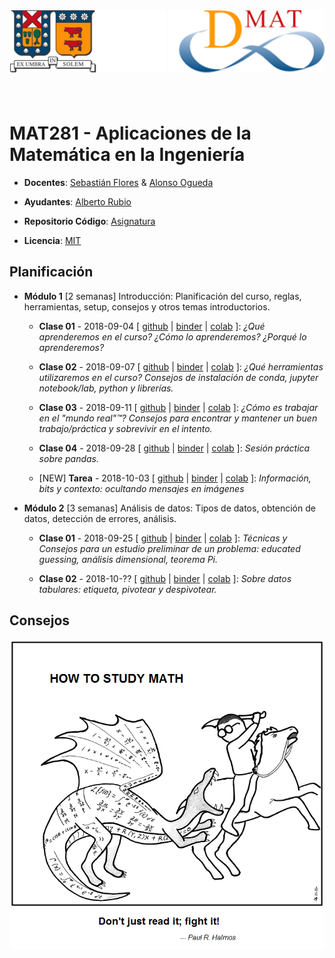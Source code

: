 <header>
<img src="./images/utfsm.png" alt="UTFSM" align="left"/>
<img src="./images/dmat.png" alt="DMAT" align="right"/>
</header>
</br></br></br></br></br>

# MAT281 - Aplicaciones de la Matemática en la Ingeniería

* **Docentes**: [Sebastián Flores](https://www.linkedin.com/in/sebastiandres/) & [Alonso Ogueda](https://www.linkedin.com/in/aoguedaoliva/)

* **Ayudantes**: [Alberto Rubio](https://www.linkedin.com/in/arubiosu/)

* **Repositorio Código**: [Asignatura](https://www.github.com/sebastiandres/mat281_2018S2)

* **Licencia**: [MIT](./LICENCE.md)

## Planificación

* **Módulo 1** [2 semanas] Introducción: Planificación del curso, reglas, herramientas, setup, consejos y otros temas introductorios.

  * **Clase 01** - 2018-09-04 [ [github](https://github.com/sebastiandres/mat281_m01_introduccion/blob/master/01_sobre_el_curso/01_sobre_el_curso.ipynb) | [binder](https://mybinder.org/v2/gh/sebastiandres/mat281_m01_introduccion/master?filepath=01_sobre_el_curso/01_sobre_el_curso.ipynb) | [colab](https://colab.research.google.com/github/sebastiandres/mat281_m01_introduccion/blob/master/01_sobre_el_curso/01_sobre_el_curso.ipynb) ]: *¿Qué aprenderemos en el curso? ¿Cómo lo aprenderemos? ¿Porqué lo aprenderemos?*

  * **Clase 02** - 2018-09-07 [ [github](https://github.com/sebastiandres/mat281_m01_introduccion/blob/master/02_data_science_toolkit/02_data_science_toolkit.ipynb) | [binder](https://mybinder.org/v2/gh/sebastiandres/mat281_m01_introduccion/master?filepath=02_data_science_toolkit/02_data_science_toolkit.ipynb) | [colab](https://colab.research.google.com/github/sebastiandres/mat281_m01_introduccion/blob/master/02_data_science_toolkit/02_data_science_toolkit.ipynb) ]: *¿Qué herramientas utilizaremos en el curso? Consejos de instalación de conda, jupyter notebook/lab, python y librerías.*

  * **Clase 03** - 2018-09-11 [ [github](https://github.com/sebastiandres/mat281_m01_introduccion/blob/master/03_advice_for_work/03_advice_for_work.ipynb) | [binder](https://mybinder.org/v2/gh/sebastiandres/mat281_m01_introduccion/master?filepath=03_advice_for_work/03_advice_for_work.ipynb) | [colab](https://colab.research.google.com/github/sebastiandres/mat281_m01_introduccion/blob/master/03_advice_for_work/03_advice_for_work.ipynb) ]: *¿Cómo es trabajar en el "mundo real"™? Consejos para encontrar y mantener un buen trabajo/práctica y sobrevivir en el intento.*

  * **Clase 04** - 2018-09-28  [ [github](https://github.com/sebastiandres/mat281_m01_introduccion/blob/master/04_data_manipulation/04_data_manipulation.ipynb) | [binder](https://mybinder.org/v2/gh/sebastiandres/mat281_m01_introduccion/master?filepath=04_data_manipulation/04_data_manipulation.ipynb) | [colab](https://colab.research.google.com/github/sebastiandres/mat281_m01_introduccion/blob/master/04_data_manipulation/04_data_manipulation.ipynb) ]: *Sesión práctica sobre pandas.*

  * [NEW] **Tarea** - 2018-10-03  [ [github](https://github.com/sebastiandres/mat281_m01_introduccion/blob/master/tarea/tarea.ipynb) | [binder](https://mybinder.org/v2/gh/sebastiandres/mat281_m01_introduccion/master?filepath=tarea/tarea.ipynb) | [colab](https://colab.research.google.com/github/sebastiandres/mat281_m01_introduccion/blob/master/tarea/tarea.ipynb) ]: *Información, bits y contexto: ocultando mensajes en imágenes*


* **Módulo 2** [3 semanas] Análisis de datos: Tipos de datos, obtención de datos, detección de errores, análisis.

  * **Clase 01** - 2018-09-25 [ [github](https://github.com/sebastiandres/mat281_m02_analisis_de_datos/blob/master/01_analisis_preliminar/01_analisis_preliminar.ipynb) | [binder](https://mybinder.org/v2/gh/sebastiandres/mat281_m02_analisis_de_datos/master?filepath=01_analisis_preliminar/01_analisis_preliminar.ipynb) | [colab](https://colab.research.google.com/github/sebastiandres/mat281_m02_analisis_de_datos/blob/master/01_analisis_preliminar/01_analisis_preliminar.ipynb) ]: *Técnicas y Consejos para un estudio preliminar de un problema: educated guessing, análisis dimensional, teorema Pi.*

  * **Clase 02** - 2018-10-?? [ [github](https://github.com/sebastiandres/mat281_m02_analisis_de_datos/blob/master/02_tabulando_datos/02_tabulando_datos.ipynb) | [binder](https://mybinder.org/v2/gh/sebastiandres/mat281_m02_analisis_de_datos/master?filepath=02_tabulando_datos/02_tabulando_datos.ipynb) | [colab](https://colab.research.google.com/github/sebastiandres/mat281_m02_analisis_de_datos/blob/master/02_tabulando_datos/02_tabulando_datos.ipynb) ]: *Sobre datos tabulares: etiqueta, pivotear y despivotear.*

## Consejos
[![HowToCode](./images/saint_curious_george.png)](https://abstrusegoose.com/353)
